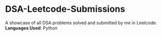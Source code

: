 # DSA-Leetcode-Submissions
A showcase of all DSA problems solved and submitted by me in Leetcode.
**Languages Used**: Python
